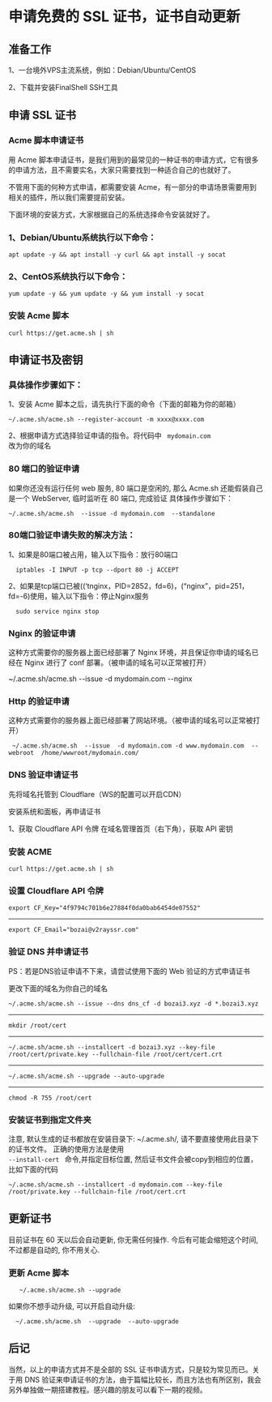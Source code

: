 # 申请免费的 SSL 证书，证书自动更新

## 准备工作
1、一台境外VPS主流系统，例如：Debian/Ubuntu/CentOS

2、下载并安装FinalShell SSH工具

## 申请 SSL 证书
### Acme 脚本申请证书

用 Acme 脚本申请证书，是我们用到的最常见的一种证书的申请方式，它有很多的申请方法，且不需要实名，大家只需要找到一种适合自己的也就好了。

不管用下面的何种方式申请，都需要安装 Acme，有一部分的申请场景需要用到相关的插件，所以我们需要提前安装。

下面环境的安装方式，大家根据自己的系统选择命令安装就好了。

### 1、Debian/Ubuntu系统执行以下命令：

    apt update -y && apt install -y curl && apt install -y socat
    
 ### 2、CentOS系统执行以下命令：
 
    yum update -y && yum update -y && yum install -y socat
    
 
### 安装 Acme 脚本

    curl https://get.acme.sh | sh
    
 ## 申请证书及密钥
 
 ### 具体操作步骤如下：

1、安装 Acme 脚本之后，请先执行下面的命令（下面的邮箱为你的邮箱）
 
    ~/.acme.sh/acme.sh --register-account -m xxxx@xxxx.com

2、根据申请方式选择验证申请的指令。将代码中 <code> mydomain.com </code> 改为你的域名 

 ### 80 端口的验证申请
 如果你还没有运行任何 web 服务, 80 端口是空闲的, 那么 Acme.sh 还能假装自己是一个 WebServer, 临时监听在 80 端口, 完成验证 
 具体操作步骤如下：

    ~/.acme.sh/acme.sh  --issue -d mydomain.com  --standalone
    
  ### 80端口验证申请失败的解决方法：
  
  1、如果是80端口被占用，输入以下指令：放行80端口
  
      iptables -I INPUT -p tcp --dport 80 -j ACCEPT
   
  2、如果是tcp端口已被((‘tnginx，PID=2852，fd=6)，(“nginx”，pid=251，fd=-6)使用，输入以下指令：停止Nginx服务
   
      sudo service nginx stop  
      
      
 ### Nginx 的验证申请
 这种方式需要你的服务器上面已经部署了 Nginx 环境，并且保证你申请的域名已经在 Nginx 进行了 conf 部署。（被申请的域名可以正常被打开）


   ~/.acme.sh/acme.sh --issue  -d mydomain.com   --nginx
   
   
### Http 的验证申请

这种方式需要你的服务器上面已经部署了网站环境。（被申请的域名可以正常被打开）


     ~/.acme.sh/acme.sh  --issue  -d mydomain.com -d www.mydomain.com  --webroot  /home/wwwroot/mydomain.com/
     
 
 
 ### DNS 验证申请证书 
 
 先将域名托管到 Cloudflare（WS的配置可以开启CDN）
 
 安装系统和面板，再申请证书
 
 1、获取 Cloudflare API 令牌
 在域名管理首页（右下角），获取 API 密钥
 
 ### 安装 ACME
 
    curl https://get.acme.sh | sh
    
 ### 设置 Cloudflare API 令牌
 
    export CF_Key="4f9794c701b6e27884f0da0bab6454de07552"
  
------------ 
 
    export CF_Email="bozai@v2rayssr.com"
    
 ### 验证 DNS 并申请证书
PS：若是DNS验证申请不下来，请尝试使用下面的 Web 验证的方式申请证书   

更改下面的域名为你自己的域名

    ~/.acme.sh/acme.sh --issue --dns dns_cf -d bozai3.xyz -d *.bozai3.xyz

------------

    mkdir /root/cert
    
------------

    ~/.acme.sh/acme.sh --installcert -d bozai3.xyz --key-file /root/cert/private.key --fullchain-file /root/cert/cert.crt

------------

    ~/.acme.sh/acme.sh --upgrade --auto-upgrade
    
------------- 
  
    chmod -R 755 /root/cert
    
    

 ###  安装证书到指定文件夹
 
注意, 默认生成的证书都放在安装目录下: ~/.acme.sh/, 请不要直接使用此目录下的证书文件。
正确的使用方法是使用 <code> --install-cert </code>  命令,并指定目标位置, 然后证书文件会被copy到相应的位置，比如下面的代码
   

    ~/.acme.sh/acme.sh --installcert -d mydomain.com --key-file /root/private.key --fullchain-file /root/cert.crt
    
   
## 更新证书
目前证书在 60 天以后会自动更新, 你无需任何操作. 今后有可能会缩短这个时间, 不过都是自动的, 你不用关心.

### 更新 Acme 脚本
   
       ~/.acme.sh/acme.sh --upgrade


  如果你不想手动升级, 可以开启自动升级:
  
      ~/.acme.sh/acme.sh  --upgrade  --auto-upgrade
 
 
 ## 后记
 
 当然，以上的申请方式并不是全部的 SSL 证书申请方式，只是较为常见而已。关于用 DNS 验证来申请证书的方法，由于篇幅比较长，而且方法也有所区别，我会另外单独做一期搭建教程。感兴趣的朋友可以看下一期的视频。
 
      
    
    
    
